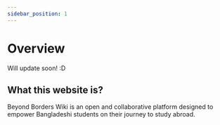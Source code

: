 ```yaml
---
sidebar_position: 1
---
```


# Overview

Will update soon! :D

## What this website is?

Beyond Borders Wiki is an open and collaborative platform designed to empower Bangladeshi students on their journey to study abroad.
